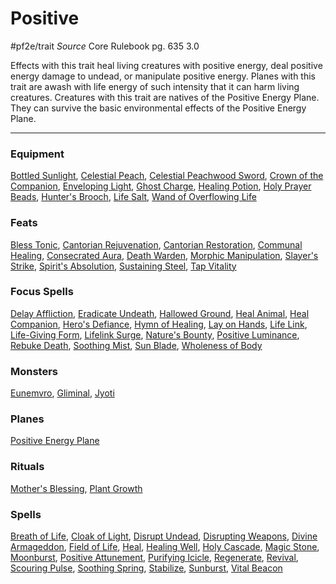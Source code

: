 # Positive
#pf2e/trait 
*Source* Core Rulebook pg. 635 3.0

Effects with this trait heal living creatures with positive energy, deal positive energy damage to undead, or manipulate positive energy. Planes with this trait are awash with life energy of such intensity that it can harm living creatures. Creatures with this trait are natives of the Positive Energy Plane. They can survive the basic environmental effects of the Positive Energy Plane.

---

### Equipment
[Bottled Sunlight](Bottled%20Sunlight), [Celestial Peach](Celestial%20Peach), [Celestial Peachwood Sword](Celestial%20Peachwood%20Sword), [Crown of the Companion](Crown%20of%20the%20Companion), [Enveloping Light](Enveloping%20Light), [Ghost Charge](Ghost%20Charge), [Healing Potion](Healing%20Potion), [Holy Prayer Beads](Holy%20Prayer%20Beads), [Hunter's Brooch](Hunter's%20Brooch), [Life Salt](Life%20Salt), [Wand of Overflowing Life](Wand%20of%20Overflowing%20Life)

### Feats
[Bless Tonic](Bless%20Tonic), [Cantorian Rejuvenation](Cantorian%20Rejuvenation), [Cantorian Restoration](Cantorian%20Restoration), [Communal Healing](Communal%20Healing), [Consecrated Aura](Consecrated%20Aura), [Death Warden](Death%20Warden), [Morphic Manipulation](Morphic%20Manipulation), [Slayer's Strike](Slayer's%20Strike), [Spirit's Absolution](Spirit's%20Absolution), [Sustaining Steel](Sustaining%20Steel), [Tap Vitality](Tap%20Vitality)

### Focus Spells
[Delay Affliction](Delay%20Affliction.md), [Eradicate Undeath](Eradicate%20Undeath.md), [Hallowed Ground](Hallowed%20Ground.md), [Heal Animal](Heal%20Animal.md), [Heal Companion](Heal%20Companion.md), [Hero's Defiance](Hero's%20Defiance.md), [Hymn of Healing](Hymn%20of%20Healing.md), [Lay on Hands](Lay%20on%20Hands.md), [Life Link](Life%20Link.md), [Life-Giving Form](Life-Giving%20Form.md), [Lifelink Surge](Lifelink%20Surge.md), [Nature's Bounty](Nature's%20Bounty.md), [Positive Luminance](Positive%20Luminance.md), [Rebuke Death](Rebuke%20Death.md), [Soothing Mist](Soothing%20Mist.md), [Sun Blade](Sun%20Blade.md), [Wholeness of Body](Wholeness%20of%20Body.md)

### Monsters
[Eunemvro](Eunemvro), [Gliminal](Gliminal), [Jyoti](Jyoti)

### Planes
[Positive Energy Plane](Positive%20Energy%20Plane)

### Rituals
[Mother's Blessing](Mother's%20Blessing.md), [Plant Growth](Plant%20Growth.md)

### Spells
[Breath of Life](Breath%20of%20Life.md), [Cloak of Light](Cloak%20of%20Light.md), [Disrupt Undead](Disrupt%20Undead.md), [Disrupting Weapons](Disrupting%20Weapons.md), [Divine Armageddon](Divine%20Armageddon.md), [Field of Life](Field%20of%20Life.md), [Heal](Heal.md), [Healing Well](Healing%20Well.md), [Holy Cascade](Holy%20Cascade.md), [Magic Stone](Magic%20Stone.md), [Moonburst](Moonburst.md), [Positive Attunement](Positive%20Attunement.md), [Purifying Icicle](Purifying%20Icicle.md), [Regenerate](Regenerate.md), [Revival](Revival.md), [Scouring Pulse](Scouring%20Pulse.md), [Soothing Spring](Soothing%20Spring.md), [Stabilize](Stabilize.md), [Sunburst](Sunburst.md), [Vital Beacon](Vital%20Beacon.md)